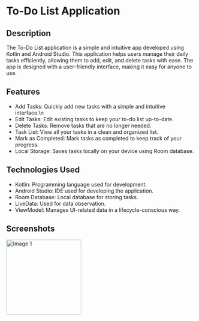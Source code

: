 # To-Do List Application

## Description
The To-Do List application is a simple and intuitive app developed using Kotlin and Android Studio. This application helps users manage their daily tasks efficiently, allowing them to add, edit, and delete tasks with ease. The app is designed with a user-friendly interface, making it easy for anyone to use.

## Features
- Add Tasks: Quickly add new tasks with a simple and intuitive interface.\n
-  Edit Tasks: Edit existing tasks to keep your to-do list up-to-date.
-  Delete Tasks: Remove tasks that are no longer needed.
-  Task List: View all your tasks in a clean and organized list.
-  Mark as Completed: Mark tasks as completed to keep track of your progress.
-  Local Storage: Saves tasks locally on your device using Room database.

## Technologies Used
-  Kotlin: Programming language used for development.
-  Android Studio: IDE used for developing the application.
-  Room Database: Local database for storing tasks.
-  LiveData: Used for data observation.
-  ViewModel: Manages UI-related data in a lifecycle-conscious way.

## Screenshots
<img src = "https://github.com/user-attachments/assets/956b0478-16c3-4a96-bcc9-8a07fb965e34" alt = "Image 1" width = "200"/>
